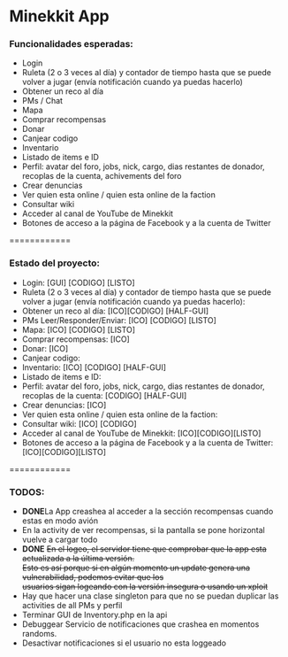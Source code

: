 <h1>Minekkit App</h1>

<h3>Funcionalidades esperadas:</h3>

<ul>
  <li>Login</li>
  <li>Ruleta (2 o 3 veces al día) y contador de tiempo hasta que se puede volver a jugar (envía notificación cuando ya  puedas hacerlo)</li>
  <li>Obtener un reco al día </li>
  <li>PMs / Chat </li>
  <li>Mapa </li>
  <li>Comprar recompensas</li>
  <li>Donar</li>
  <li>Canjear codigo </li>
  <li>Inventario </li>
  <li>Listado de items e ID</li>
  <li>Perfil: avatar del foro, jobs, nick, cargo, dias restantes de donador, recoplas de la cuenta, achivements del foro</li>
  <li>Crear denuncias </li>
  <li>Ver quien esta online / quien esta online de la faction </li>
  <li>Consultar wiki </li>
  <li>Acceder al canal de YouTube de Minekkit </li>
  <li>Botones de acceso a la página de Facebook y a la cuenta de Twitter</li>
</ul>

============

<h3>Estado del proyecto:</h3>

<ul>
  <li>Login: [GUI] [CODIGO] [LISTO]</li>
  <li>Ruleta (2 o 3 veces al día) y contador de tiempo hasta que se puede volver a jugar (envía notificación cuando ya  puedas hacerlo): </li>
  <li>Obtener un reco al día: [ICO][CODIGO] [HALF-GUI]</li>
  <li>PMs Leer/Responder/Enviar: [ICO] [CODIGO] [LISTO]</li>
  <li>Mapa: [ICO] [CODIGO] [LISTO]</li> 
  <li>Comprar recompensas: [ICO]</li> 
  <li>Donar: [ICO]</li> 
  <li>Canjear codigo: </li>
  <li>Inventario: [ICO] [CODIGO] [HALF-GUI]</li>
  <li>Listado de items e ID: </li>
  <li>Perfil: avatar del foro, jobs, nick, cargo, dias restantes de donador, recoplas de la cuenta: [CODIGO] [HALF-GUI] </li>
  <li>Crear denuncias: [ICO]</li> 
  <li>Ver quien esta online / quien esta online de la faction: </li>
  <li>Consultar wiki: [ICO] [CODIGO]</li>
  <li>Acceder al canal de YouTube de Minekkit: [ICO][CODIGO][LISTO] </li>
  <li>Botones de acceso a la página de Facebook y a la cuenta de Twitter: [ICO][CODIGO][LISTO]</li>
</ul>

============

<h3>TODOS:</h3>

<ul>
  <li><b>DONE</b>La App creashea al acceder a la sección recompensas cuando estas en modo avión</li>
  <li>En la activity de ver recompensas, si la pantalla se pone horizontal vuelve a cargar todo</li>
  <li><b>DONE</b> <s>En el logeo, el servidor tiene que comprobar que la app esta actualizada a la última versión. </s><br>
      <s>Esto es así porque si en algún momento un update genera una vulnerabilidad, podemos evitar que los</s><br>
      <s>usuarios sigan logeando con la versión insegura o usando un xploit</s></li>
  <li>Hay que hacer una clase singleton para que no se puedan duplicar las activities de all PMs y perfil</li>
  <li>Terminar GUI de Inventory.php en la api</li>
  <li>Debuggear Servicio de notificaciones que crashea en momentos randoms.
  <li>Desactivar notificaciones si el usuario no esta loggeado
</ul>
